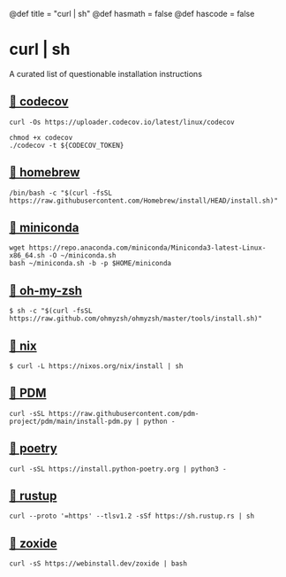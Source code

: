 @def title = "curl | sh"
@def hasmath = false
@def hascode = false


# curl | sh

A curated list of questionable installation instructions

## [🔗 codecov](https://docs.codecov.com/docs/codecov-uploader)

```console
curl -Os https://uploader.codecov.io/latest/linux/codecov

chmod +x codecov
./codecov -t ${CODECOV_TOKEN}
```

## [🔗 homebrew](https://brew.sh/)

```console
/bin/bash -c "$(curl -fsSL https://raw.githubusercontent.com/Homebrew/install/HEAD/install.sh)"
```

## [🔗 miniconda](https://docs.anaconda.com/anaconda/install/silent-mode/#linux-macos)

```console
wget https://repo.anaconda.com/miniconda/Miniconda3-latest-Linux-x86_64.sh -O ~/miniconda.sh
bash ~/miniconda.sh -b -p $HOME/miniconda
```

## [🔗 oh-my-zsh](https://ohmyz.sh/)

```console
$ sh -c "$(curl -fsSL https://raw.github.com/ohmyzsh/ohmyzsh/master/tools/install.sh)"
```

## [🔗 nix](https://nixos.org/download.html)

```console
$ curl -L https://nixos.org/nix/install | sh
```

## [🔗 PDM](https://pdm.fming.dev/#recommended-installation-method)

```console
curl -sSL https://raw.githubusercontent.com/pdm-project/pdm/main/install-pdm.py | python -
```

## [🔗 poetry](https://python-poetry.org/docs/master/#installation)

```console
curl -sSL https://install.python-poetry.org | python3 -
```

## [🔗 rustup](https://www.rust-lang.org/tools/install)

```console
curl --proto '=https' --tlsv1.2 -sSf https://sh.rustup.rs | sh
```

## [🔗 zoxide](https://github.com/ajeetdsouza/zoxide#step-1-install-zoxide)

```console
curl -sS https://webinstall.dev/zoxide | bash
```
